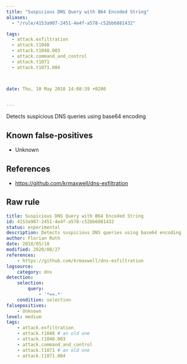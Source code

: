 ```yaml
---
title: "Suspicious DNS Query with B64 Encoded String"
aliases:
  - "/rule/4153a907-2451-4e4f-a578-c52bb6881432"

tags:
  - attack.exfiltration
  - attack.t1048
  - attack.t1048.003
  - attack.command_and_control
  - attack.t1071
  - attack.t1071.004



date: Thu, 10 May 2018 14:08:39 +0200


---
```


Detects suspicious DNS queries using base64 encoding

<!--more-->


## Known false-positives

* Unknown



## References

* https://github.com/krmaxwell/dns-exfiltration


## Raw rule
```yaml
title: Suspicious DNS Query with B64 Encoded String
id: 4153a907-2451-4e4f-a578-c52bb6881432
status: experimental
description: Detects suspicious DNS queries using base64 encoding
author: Florian Roth
date: 2018/05/10
modified: 2020/08/27
references:
    - https://github.com/krmaxwell/dns-exfiltration
logsource:
    category: dns
detection:
    selection:
        query:
            - '*==.*'
    condition: selection
falsepositives:
    - Unknown
level: medium
tags:
    - attack.exfiltration
    - attack.t1048 # an old one
    - attack.t1048.003
    - attack.command_and_control
    - attack.t1071 # an old one
    - attack.t1071.004
```
